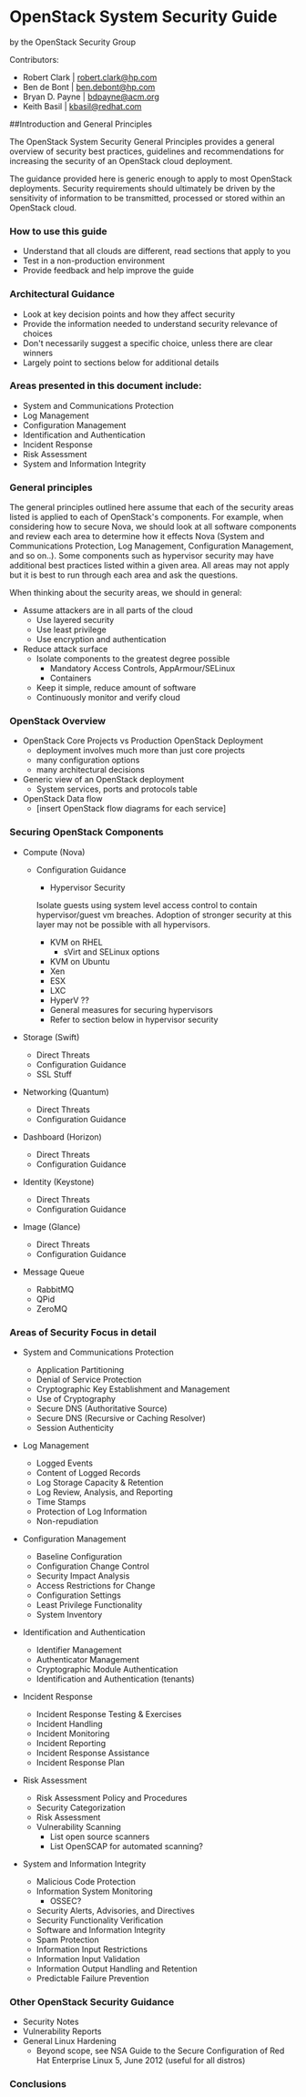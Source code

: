 # OpenStack System Security Guide
by the OpenStack Security Group

Contributors:

- Robert Clark | robert.clark@hp.com
- Ben de Bont | ben.debont@hp.com
- Bryan D. Payne | bdpayne@acm.org
- Keith Basil | kbasil@redhat.com


##Introduction and General Principles

The OpenStack System Security General Principles provides a general overview of security best practices, guidelines and recommendations for increasing the security of an OpenStack cloud deployment.

The guidance provided here is generic enough to apply to most OpenStack deployments.  Security requirements should ultimately be driven by the sensitivity of information to be transmitted, processed  or stored within an OpenStack cloud.

### How to use this guide

- Understand that all clouds are different, read sections that apply to you
- Test in a non-production environment
- Provide feedback and help improve the guide

### Architectural Guidance

- Look at key decision points and how they affect security
- Provide the information needed to understand security relevance of choices
- Don't necessarily suggest a specific choice, unless there are clear winners
- Largely point to sections below for additional details

### Areas presented in this document include:
- System and Communications Protection
- Log Management
- Configuration Management
- Identification and Authentication
- Incident Response
- Risk Assessment
- System and Information Integrity

### General principles 
The general principles outlined here assume that each of the security areas listed is applied to each of OpenStack's components.  For example, when considering how to secure Nova, we should look at all software components and review each area to determine how it effects Nova (System and Communications Protection, Log Management, Configuration Management, and so on..).  Some components such as hypervisor security may have additional best practices listed within a given area.  All areas may not apply but it is best to run through each area and ask the questions.

When thinking about the security areas, we should in general:

- Assume attackers are in all parts of the cloud
	- Use layered security
     - Use least privilege
     - Use encryption and authentication
- Reduce attack surface
	- Isolate components to the greatest degree possible
		- Mandatory Access Controls, AppArmour/SELinux
		- Containers 
    - Keep it simple, reduce amount of software
    - Continuously monitor and verify cloud

### OpenStack Overview
- OpenStack Core Projects vs Production OpenStack Deployment
	- deployment involves much more than just core projects
	- many configuration options
	- many architectural decisions
- Generic view of an OpenStack deployment
	- System services, ports and protocols table
- OpenStack Data flow
	- [insert OpenStack flow diagrams for each service]

### Securing OpenStack Components
- Compute (Nova)
	- Configuration Guidance
      	- Hypervisor Security

		Isolate guests using system level access control to contain hypervisor/guest vm breaches. 		Adoption of stronger security at this layer may not be possible with all hypervisors.

		- KVM on RHEL
			- sVirt and SELinux options
		- KVM on Ubuntu
		- Xen  
		- ESX
		- LXC
		- HyperV ??
		- General measures for securing hypervisors
		- Refer to section below in hypervisor security

- Storage (Swift)
	- Direct Threats
     - Configuration Guidance
     - SSL Stuff
- Networking (Quantum)
     - Direct Threats
     - Configuration Guidance
- Dashboard (Horizon)
     - Direct Threats
     - Configuration Guidance
- Identity (Keystone)
     - Direct Threats
     - Configuration Guidance
- Image (Glance)
     - Direct Threats
     - Configuration Guidance
- Message Queue
	- RabbitMQ
	- QPid
	- ZeroMQ

### Areas of Security Focus in detail
  - System and Communications Protection
    - Application Partitioning
    - Denial of Service Protection
    - Cryptographic Key Establishment and Management
    - Use of Cryptography
    - Secure DNS (Authoritative Source)
    - Secure DNS (Recursive or Caching Resolver)
    - Session Authenticity

  - Log Management
    - Logged Events
    - Content of Logged Records
    - Log Storage Capacity & Retention
    - Log Review, Analysis, and Reporting
    - Time Stamps
    - Protection of Log Information
    - Non-repudiation

  - Configuration Management
    - Baseline Configuration
    - Configuration Change Control
    - Security Impact Analysis
    - Access Restrictions for Change
    - Configuration Settings
    - Least Privilege Functionality
    - System Inventory

  - Identification and Authentication
    - Identifier Management
    - Authenticator Management
    - Cryptographic Module Authentication
    - Identification and Authentication (tenants)

  - Incident Response
    - Incident Response Testing & Exercises
    - Incident Handling
    - Incident Monitoring
    - Incident Reporting
    - Incident Response Assistance
    - Incident Response Plan

  - Risk Assessment
    - Risk Assessment Policy and Procedures
    - Security Categorization
    - Risk Assessment
    - Vulnerability Scanning
      - List open source scanners
      - List OpenSCAP for automated scanning?

  - System and Information Integrity
    - Malicious Code Protection
    - Information System Monitoring
      - OSSEC?
    - Security Alerts, Advisories, and Directives
    - Security Functionality Verification
    - Software and Information Integrity
    - Spam Protection
    - Information Input Restrictions
    - Information Input Validation
    - Information Output Handling and Retention
    - Predictable Failure Prevention

### Other OpenStack Security Guidance
- Security Notes
- Vulnerability Reports
- General Linux Hardening
  - Beyond scope, see NSA Guide to the Secure Configuration of
    Red Hat Enterprise Linux 5, June 2012 (useful for all distros)

### Conclusions
